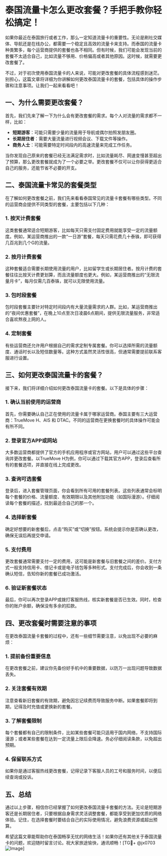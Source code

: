# 泰国流量卡怎么更改套餐？手把手教你轻松搞定！

如果你最近在泰国旅行或者工作，那么一定知道流量卡的重要性。无论是刷社交媒体、导航还是在线办公，都需要一个稳定且高效的流量卡来支持。而泰国的流量卡种类繁多，每个运营商提供的套餐也各不相同。但有时候，我们可能会发现当前的套餐不太适合自己，比如流量不够用、价格偏高或者其他原因。这时候，就需要更改套餐了。

不过，对于初次使用泰国流量卡的人来说，可能对更改套餐的具体流程感到迷茫。别担心，这篇文章将详细为你讲解如何更改泰国流量卡的套餐，包括具体的操作步骤和注意事项。让我们一起来看看吧！

## 一、为什么需要更改套餐？

首先，我们先来了解一下为什么会有更改套餐的需求。每个人对流量的需求都不一样，比如：

- **短期游客**：可能只需要少量的流量用于导航或偶尔拍照发朋友圈。
- **长期居住者**：需要大量流量进行视频会议、下载文件等操作。
- **商务人士**：可能需要特定时间段内的高速流量来完成工作任务。

当你发现自己原来的套餐已经无法满足需求时，比如流量耗尽、网速变慢甚至超出了预算，那么更改套餐就成为了一个必要之举。更改套餐不仅可以让你获得更适合自己的服务，还能节省不必要的开支。

## 二、泰国流量卡常见的套餐类型

在了解如何更改套餐之前，我们先来看看泰国常见的流量卡套餐有哪些类型。不同的运营商会提供不同类型的套餐，主要包括以下几种：

### 1. 按天计费套餐
这类套餐通常适合短期游客，比如每天只需支付固定费用就能享受一定的流量额度。例如，某运营商推出的一款“一日游”套餐，每天只需花费几十泰铢，即可获得几百兆到几个G的流量。

### 2. 按月计费套餐
这种套餐适合需要长期使用流量的用户，比如留学生或长期居住者。按月计费的套餐往往比按天计费更划算，而且流量额度也更大。例如，某运营商推出的“无限流量月卡”，每月仅需几百泰铢，就可以无限使用流量。

### 3. 包时段套餐
包时段套餐主要针对特定时间段内有大量流量需求的人群。比如，某运营商推出的“夜间优惠套餐”，在晚上10点至次日凌晨6点期间，提供无限流量服务，非常适合喜欢熬夜上网的人。

### 4. 定制套餐
有些运营商还允许用户根据自己的需求定制专属套餐。你可以选择所需的流量额度、通话时长以及短信数量等。这种方式虽然灵活性很高，但通常需要提前联系客服进行设置。

## 三、如何更改泰国流量卡的套餐？

接下来，我们将详细介绍如何更改泰国流量卡的套餐。以下是具体的步骤：

### 1. 确认当前使用的运营商
首先，你需要确认自己正在使用的流量卡属于哪家运营商。泰国主要有三大运营商：TrueMove H、AIS 和 DTAC。不同的运营商在更换套餐时的具体操作可能会有所不同。

### 2. 登录官方APP或网站
大多数运营商都提供了官方的手机应用程序或官方网站，用户可以通过这些平台查询并更改套餐。以TrueMove H为例，你可以通过下载其官方APP，登录后查看所有的套餐选项，并直接在线上完成更改。

### 3. 查询可选套餐
登录后，进入套餐管理页面，你会看到所有可用的套餐列表。这些列表通常会标明每个套餐的价格、流量额度、有效期限以及其他附加功能（如国际漫游）。仔细阅读每个套餐的描述，找到最适合自己的那一个。

### 4. 选择新套餐
确定好想要的新套餐后，点击“购买”或“切换”按钮。系统会提示你是否确认更改，确保无误后再提交申请。

### 5. 支付费用
更改套餐通常需要支付一定的费用，这可能是新套餐与旧套餐之间的差价。支付方式一般支持信用卡、借记卡或是电子钱包等多种形式。支付完成后，你会收到一条确认短信，告知你新的套餐已成功激活。

### 6. 验证新套餐状态
最后，你可以再次登录APP或拨打客服热线，核实新套餐是否已生效。同时，检查你的账户余额，确保没有多余的扣款。

## 四、更改套餐时需要注意的事项

在更改泰国流量卡套餐的过程中，还有一些细节需要注意，以免出现不必要的麻烦：

### 1. 提前备份重要信息
在更改套餐之前，建议你先备份好手机中的重要数据，以防万一出现问题导致数据丢失。

### 2. 关注套餐有效期
注意查看新旧套餐的有效期，避免因忘记续费而导致服务中断。如果套餐即将到期，记得及时充值或更换新的套餐。

### 3. 了解套餐限制
每个套餐都有自己的限制条件，比如某些套餐可能只适用于国内网络，不支持国际漫游；或者某些套餐在达到一定流量上限后会降速。务必仔细阅读条款，以免超出预期。

### 4. 保留联系方式
如果你是通过客服热线更改套餐，记得记录下客服人员的工号和服务时间，以便后续查询或投诉。

## 五、总结

通过以上步骤，相信你已经掌握了如何更改泰国流量卡套餐的方法。无论是短期游客还是长期居住者，只要根据自身需求灵活调整套餐，都能享受到更加优质的网络体验。记住，在选择套餐时要结合自己的实际使用情况，避免浪费资源或超出预算。

希望这篇文章能帮助你在泰国畅享无忧的网络生活！如果你还有其他关于泰国流量卡的问题，欢迎随时留言讨论。祝大家旅途愉快，通讯顺畅！[TG💪+ @jx0703 ![Image](https://github.com/user-attachments/assets/dbca1d08-cadb-493c-b0ec-ad6f7a83f270)]